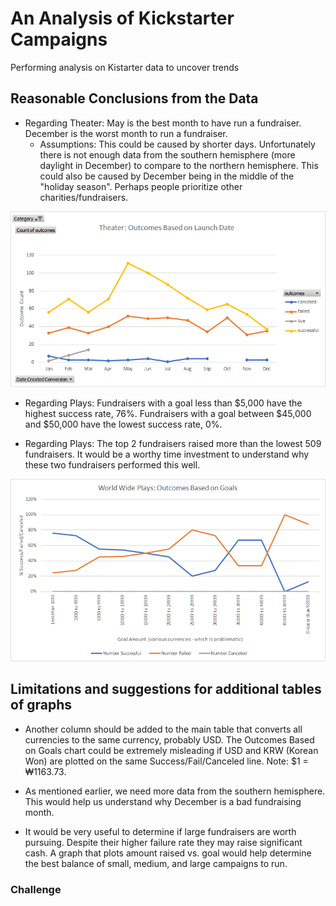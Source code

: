 # An Analysis of Kickstarter Campaigns
Performing analysis on Kistarter data to uncover trends

## Reasonable Conclusions from the Data

* Regarding Theater: May is the best month to have run a fundraiser. December is the worst month to run a fundraiser.
  - Assumptions: This could be caused by shorter days. Unfortunately there is not enough data from the southern hemisphere (more daylight in December) to compare to the northern hemisphere. This could also be caused by December being in the middle of the "holiday season". Perhaps people prioritize other charities/fundraisers. 

![Theater: Outcomes Based on Date](https://github.com/Calistic/kickstarter-analysis/blob/master/Module%201%20HW%20-%20Outcomes%20Based%20on%20Launch%20Date.png)

* Regarding Plays: Fundraisers with a goal less than $5,000 have the highest success rate, 76%. Fundraisers with a goal between $45,000 and $50,000 have the lowest success rate, 0%.

* Regarding Plays: The top 2 fundraisers raised more than the lowest 509 fundraisers. It would be a worthy time investment to understand why these two fundraisers performed this well.

![Plays: Outcomes Based on Goals](https://github.com/Calistic/kickstarter-analysis/blob/master/Module%201%20HW%20-%20Outcomes%20Based%20on%20Goals.png)

## Limitations and suggestions for additional tables of graphs

* Another column should be added to the main table that converts all currencies to the same currency, probably USD. The Outcomes Based on Goals chart could be extremely misleading if USD and KRW (Korean Won) are plotted on the same Success/Fail/Canceled line. Note: $1 = ₩1163.73.

* As mentioned earlier, we need more data from the southern hemisphere. This would help us understand why December is a bad fundraising month.

* It would be very useful to determine if large fundraisers are worth pursuing. Despite their higher failure rate they may raise significant cash.  A graph that plots amount raised vs. goal would help determine the best balance of small, medium, and large campaigns to run.

### Challenge
